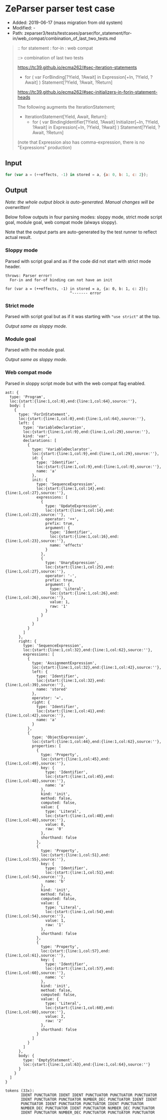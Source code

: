 # ZeParser parser test case

- Added: 2019-06-17 (mass migration from old system)
- Modified: -
- Path: zeparser3/tests/testcases/parser/for_statement/for-in/web_compat/combination_of_last_two_tests.md

> :: for statement : for-in : web compat
> 
> ::> combination of last two tests
> 
> https://tc39.github.io/ecma262/#sec-iteration-statements
> 
> - for ( var ForBinding[?Yield, ?Await] in Expression[+In, ?Yield, ?Await] ) Statement[?Yield, ?Await, ?Return]
> 
> https://tc39.github.io/ecma262/#sec-initializers-in-forin-statement-heads
> 
> The following augments the IterationStatement;
> 
> - IterationStatement[Yield, Await, Return]:
>   - for ( var BindingIdentifier[?Yield, ?Await] Initializer[~In, ?Yield, ?Await] in Expression[+In, ?Yield, ?Await] ) Statement[?Yield, ?Await, ?Return]
> 
> (note that Expression also has comma-expression, there is no "Expressions" production)

## Input

`````js
for (var a = (++effects, -1) in stored = a, {a: 0, b: 1, c: 2});
`````

## Output

_Note: the whole output block is auto-generated. Manual changes will be overwritten!_

Below follow outputs in four parsing modes: sloppy mode, strict mode script goal, module goal, web compat mode (always sloppy).

Note that the output parts are auto-generated by the test runner to reflect actual result.

### Sloppy mode

Parsed with script goal and as if the code did not start with strict mode header.

`````
throws: Parser error!
  For-in and for-of binding can not have an init

for (var a = (++effects, -1) in stored = a, {a: 0, b: 1, c: 2});
                             ^------- error
`````

### Strict mode

Parsed with script goal but as if it was starting with `"use strict"` at the top.

_Output same as sloppy mode._

### Module goal

Parsed with the module goal.

_Output same as sloppy mode._

### Web compat mode

Parsed in sloppy script mode but with the web compat flag enabled.

`````
ast: {
  type: 'Program',
  loc:{start:{line:1,col:0},end:{line:1,col:64},source:''},
  body: [
    {
      type: 'ForInStatement',
      loc:{start:{line:1,col:0},end:{line:1,col:64},source:''},
      left: {
        type: 'VariableDeclaration',
        loc:{start:{line:1,col:9},end:{line:1,col:29},source:''},
        kind: 'var',
        declarations: [
          {
            type: 'VariableDeclarator',
            loc:{start:{line:1,col:9},end:{line:1,col:29},source:''},
            id: {
              type: 'Identifier',
              loc:{start:{line:1,col:9},end:{line:1,col:9},source:''},
              name: 'a'
            },
            init: {
              type: 'SequenceExpression',
              loc:{start:{line:1,col:14},end:{line:1,col:27},source:''},
              expressions: [
                {
                  type: 'UpdateExpression',
                  loc:{start:{line:1,col:14},end:{line:1,col:23},source:''},
                  operator: '++',
                  prefix: true,
                  argument: {
                    type: 'Identifier',
                    loc:{start:{line:1,col:16},end:{line:1,col:23},source:''},
                    name: 'effects'
                  }
                },
                {
                  type: 'UnaryExpression',
                  loc:{start:{line:1,col:25},end:{line:1,col:27},source:''},
                  operator: '-',
                  prefix: true,
                  argument: {
                    type: 'Literal',
                    loc:{start:{line:1,col:26},end:{line:1,col:26},source:''},
                    value: 1,
                    raw: '1'
                  }
                }
              ]
            }
          }
        ]
      },
      right: {
        type: 'SequenceExpression',
        loc:{start:{line:1,col:32},end:{line:1,col:62},source:''},
        expressions: [
          {
            type: 'AssignmentExpression',
            loc:{start:{line:1,col:32},end:{line:1,col:42},source:''},
            left: {
              type: 'Identifier',
              loc:{start:{line:1,col:32},end:{line:1,col:39},source:''},
              name: 'stored'
            },
            operator: '=',
            right: {
              type: 'Identifier',
              loc:{start:{line:1,col:41},end:{line:1,col:42},source:''},
              name: 'a'
            }
          },
          {
            type: 'ObjectExpression',
            loc:{start:{line:1,col:44},end:{line:1,col:62},source:''},
            properties: [
              {
                type: 'Property',
                loc:{start:{line:1,col:45},end:{line:1,col:49},source:''},
                key: {
                  type: 'Identifier',
                  loc:{start:{line:1,col:45},end:{line:1,col:48},source:''},
                  name: 'a'
                },
                kind: 'init',
                method: false,
                computed: false,
                value: {
                  type: 'Literal',
                  loc:{start:{line:1,col:48},end:{line:1,col:48},source:''},
                  value: 0,
                  raw: '0'
                },
                shorthand: false
              },
              {
                type: 'Property',
                loc:{start:{line:1,col:51},end:{line:1,col:55},source:''},
                key: {
                  type: 'Identifier',
                  loc:{start:{line:1,col:51},end:{line:1,col:54},source:''},
                  name: 'b'
                },
                kind: 'init',
                method: false,
                computed: false,
                value: {
                  type: 'Literal',
                  loc:{start:{line:1,col:54},end:{line:1,col:54},source:''},
                  value: 1,
                  raw: '1'
                },
                shorthand: false
              },
              {
                type: 'Property',
                loc:{start:{line:1,col:57},end:{line:1,col:61},source:''},
                key: {
                  type: 'Identifier',
                  loc:{start:{line:1,col:57},end:{line:1,col:60},source:''},
                  name: 'c'
                },
                kind: 'init',
                method: false,
                computed: false,
                value: {
                  type: 'Literal',
                  loc:{start:{line:1,col:60},end:{line:1,col:60},source:''},
                  value: 2,
                  raw: '2'
                },
                shorthand: false
              }
            ]
          }
        ]
      },
      body: {
        type: 'EmptyStatement',
        loc:{start:{line:1,col:63},end:{line:1,col:64},source:''}
      }
    }
  ]
}

tokens (33x):
       IDENT PUNCTUATOR IDENT IDENT PUNCTUATOR PUNCTUATOR PUNCTUATOR
       IDENT PUNCTUATOR PUNCTUATOR NUMBER_DEC PUNCTUATOR IDENT IDENT
       PUNCTUATOR IDENT PUNCTUATOR PUNCTUATOR IDENT PUNCTUATOR
       NUMBER_DEC PUNCTUATOR IDENT PUNCTUATOR NUMBER_DEC PUNCTUATOR
       IDENT PUNCTUATOR NUMBER_DEC PUNCTUATOR PUNCTUATOR PUNCTUATOR
`````

